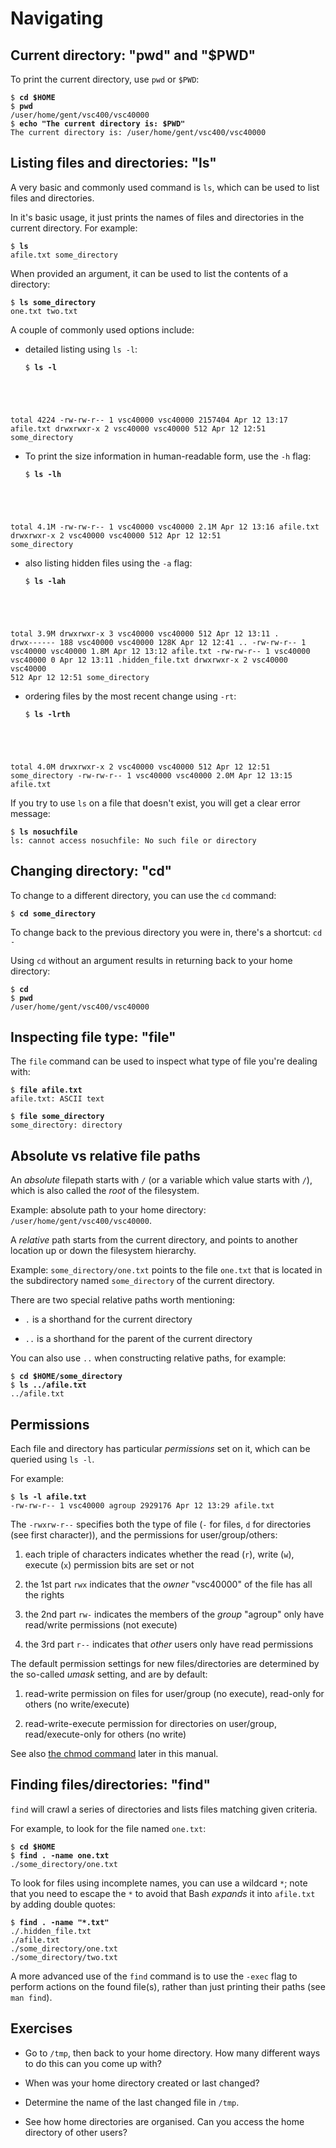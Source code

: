 Navigating
==========

Current directory: "pwd" and "\$PWD"
------------------------------------

To print the current directory, use `pwd` or `$PWD`:
<pre><code>$ <b>cd $HOME</b>
$ <b>pwd</b>
/user/home/gent/vsc400/vsc40000
$ <b>echo "The current directory is: $PWD"</b>
The current directory is: /user/home/gent/vsc400/vsc40000
</code></pre>

Listing files and directories: "ls"
-----------------------------------

A very basic and commonly used command is `ls`, which can be used to
list files and directories.

In it's basic usage, it just prints the names of files and directories
in the current directory. For example:
<pre><code>$ <b>ls</b>
afile.txt some_directory
</code></pre>

When provided an argument, it can be used to list the contents of a
directory:
<pre><code>$ <b>ls some_directory</b>
one.txt two.txt
</code></pre>


A couple of commonly used options include:

-   detailed listing using `ls -l`:
    <pre><code>$ <b>ls -l</b>
total 4224
-rw-rw-r-- 1 vsc40000 vsc40000 2157404 Apr 12 13:17 afile.txt
drwxrwxr-x 2 vsc40000 vsc40000 512 Apr 12 12:51 some_directory</code></pre>

-   To print the size information in human-readable form, use the `-h`
    flag:
    <pre><code>$ <b>ls -lh</b>
total 4.1M
-rw-rw-r-- 1 vsc40000 vsc40000 2.1M Apr 12 13:16 afile.txt
drwxrwxr-x 2 vsc40000 vsc40000 512 Apr 12 12:51 some_directory</code></pre>

-   also listing hidden files using the `-a` flag:

    <pre><code>$ <b>ls -lah</b>
total 3.9M
drwxrwxr-x 3 vsc40000 vsc40000 512 Apr 12 13:11 .
drwx------ 188 vsc40000 vsc40000 128K Apr 12 12:41 ..
-rw-rw-r-- 1 vsc40000 vsc40000 1.8M Apr 12 13:12 afile.txt
-rw-rw-r-- 1 vsc40000 vsc40000 0 Apr 12 13:11 .hidden_file.txt
drwxrwxr-x 2 vsc40000 vsc40000 512 Apr 12 12:51 some_directory</code></pre>

-   ordering files by the most recent change using `-rt`:

    <pre><code>$ <b>ls -lrth</b>
total 4.0M
drwxrwxr-x 2 vsc40000 vsc40000 512 Apr 12 12:51 some_directory
-rw-rw-r-- 1 vsc40000 vsc40000 2.0M Apr 12 13:15 afile.txt</code></pre>

If you try to use `ls` on a file that doesn't exist, you will get a
clear error message:
<pre><code>$ <b>ls nosuchfile</b>
ls: cannot access nosuchfile: No such file or directory
</code></pre>

Changing directory: "cd"
------------------------

To change to a different directory, you can use the `cd` command:
<pre><code>$ <b>cd some_directory</b></code></pre>
To change back to the previous directory you were in, there's a
shortcut: `cd -`

Using `cd` without an argument results in returning back to your home
directory:
<pre><code>$ <b>cd</b>
$<b> pwd</b>
/user/home/gent/vsc400/vsc40000
</code></pre>


Inspecting file type: "file"
----------------------------

The `file` command can be used to inspect what type of file you're
dealing with:
<pre><code>$ <b>file afile.txt</b>
afile.txt: ASCII text

$ <b>file some_directory</b>
some_directory: directory
</code></pre>

Absolute vs relative file paths
-------------------------------

An *absolute* filepath starts with `/` (or a variable which value starts
with `/`), which is also called the *root* of the filesystem.

Example: absolute path to your home directory: `/user/home/gent/vsc400/vsc40000`.

A *relative* path starts from the current directory, and points to
another location up or down the filesystem hierarchy.

Example: `some_directory/one.txt` points to the file `one.txt` that is
located in the subdirectory named `some_directory` of the current
directory.

There are two special relative paths worth mentioning:

-   `.` is a shorthand for the current directory

-   `..` is a shorthand for the parent of the current directory

You can also use `..` when constructing relative paths, for example:
<pre><code>$ <b>cd $HOME/some_directory</b>
$ <b>ls ../afile.txt</b>
../afile.txt
</code></pre>

Permissions
-----------

[//]: # (sec:permissions)

Each file and directory has particular *permissions* set on it, which
can be queried using `ls -l`.

For example:
<pre><code>$ <b>ls -l afile.txt</b>
-rw-rw-r-- 1 vsc40000 agroup 2929176 Apr 12 13:29 afile.txt
</code></pre>

The `-rwxrw-r--` specifies both the type of file (`-` for files, `d` for
directories (see first character)), and the permissions for
user/group/others:

1.  each triple of characters indicates whether the read (`r`), write
    (`w`), execute (`x`) permission bits are set or not

2.  the 1st part `rwx` indicates that the *owner* "vsc40000" of the file has all
    the rights

3.  the 2nd part `rw-` indicates the members of the *group* "agroup"
    only have read/write permissions (not execute)

4.  the 3rd part `r--` indicates that *other* users only have read
    permissions

The default permission settings for new files/directories are determined
by the so-called *umask* setting, and are by default:

1.  read-write permission on files for user/group (no execute),
    read-only for others (no write/execute)

2.  read-write-execute permission for directories on user/group,
    read/execute-only for others (no write)

See also [the chmod command](ch_manipulating_files_and_directories.md#changing-permissions---chmod--sec--chmod) 
later in this manual.

Finding files/directories: "find"
---------------------------------

`find` will crawl a series of directories and lists files matching given
criteria.

For example, to look for the file named `one.txt`:
<pre><code>$ <b>cd $HOME</b>
$ <b>find . -name one.txt</b>
./some_directory/one.txt
</code></pre>

To look for files using incomplete names, you can use a wildcard `*`;
note that you need to escape the `*` to avoid that Bash *expands* it
into `afile.txt` by adding double quotes:
<pre><code>$ <b>find . -name "*.txt"</b>
./.hidden_file.txt
./afile.txt
./some_directory/one.txt
./some_directory/two.txt
</code></pre>

A more advanced use of the `find` command is to use the `-exec` flag to
perform actions on the found file(s), rather than just printing their
paths (see `man find`).

Exercises
---------

-   Go to `/tmp`, then back to your home directory. How many different
    ways to do this can you come up with?

-   When was your home directory created or last changed?

-   Determine the name of the last changed file in `/tmp`.

-   See how home directories are organised. Can you access the home
    directory of other users?
